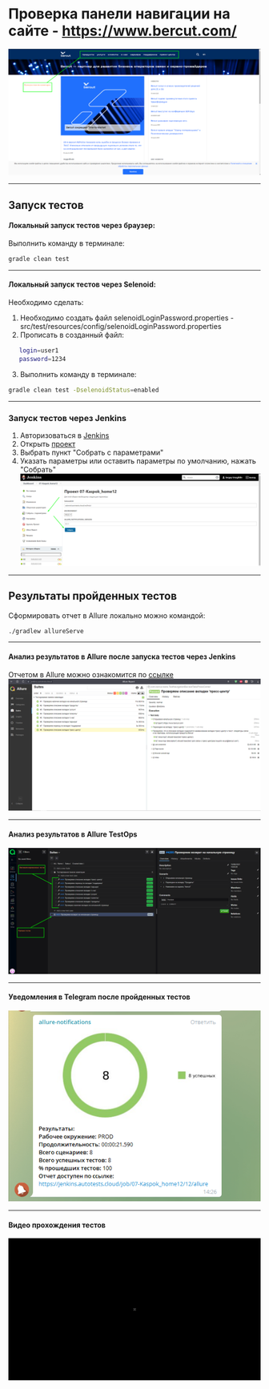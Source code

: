 # Проверка панели навигации на сайте - https://www.bercut.com/

![img_5.png](resourcesForReadme/img_5.png)
___

## Запуск тестов

#### Локальный запуск тестов через браузер:

Выполнить команду в терминале:

```bash
gradle clean test
```

___

#### Локальный запуск тестов через Selenoid:

Необходимо сделать:

1. Необходимо создать файл selenoidLoginPassword.properties - src/test/resources/config/selenoidLoginPassword.properties
2. Прописать в созданный файл:

```bash
   login=user1
   password=1234
```

3. Выполнить команду в терминале:

```bash
gradle clean test -DselenoidStatus=enabled
```

___

### Запуск тестов через Jenkins

1. Авторизоваться в [Jenkins](https://jenkins.autotests.cloud/)
2. Открыть [проект](https://jenkins.autotests.cloud/job/07-Kaspok_home12/build?delay=0sec)
3. Выбрать пункт "Собрать с параметрами"
4. Указать параметры или оставить параметры по умолчанию, нажать "Собрать"
   ![img.png](resourcesForReadme/img4.png)

___

## Результаты пройденных тестов

Сформировать отчет в Allure локально можно командой:

```bash
./gradlew allureServe
```

___

#### Анализ результатов в Allure после запуска тестов через Jenkins

Отчетом в Allure можно ознакомится по [ссылке](https://jenkins.autotests.cloud/job/07-Kaspok_home12/12/allure/#)
![img_1.png](resourcesForReadme/img_1.png)
___

#### Анализ результатов в Allure TestOps

![img_2.png](resourcesForReadme/img_2.png)
___

#### Уведомления в Telegram после пройденных тестов

![img_3.png](resourcesForReadme/img_3.png)
___

#### Видео прохождения тестов

![video.gif](resourcesForReadme/video.gif)




